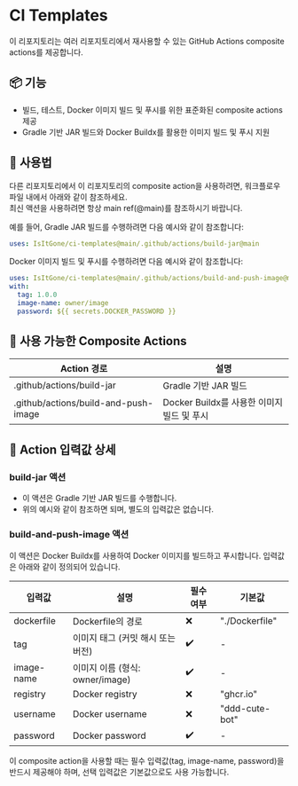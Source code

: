 # CI Templates

이 리포지토리는 여러 리포지토리에서 재사용할 수 있는 GitHub Actions composite actions를 제공합니다.

## 📦 기능

- 빌드, 테스트, Docker 이미지 빌드 및 푸시를 위한 표준화된 composite actions 제공
- Gradle 기반 JAR 빌드와 Docker Buildx를 활용한 이미지 빌드 및 푸시 지원

## 🚀 사용법

다른 리포지토리에서 이 리포지토리의 composite action을 사용하려면, 워크플로우 파일 내에서 아래와 같이 참조하세요.  
최신 액션을 사용하려면 항상 main ref(@main)를 참조하시기 바랍니다.

예를 들어, Gradle JAR 빌드를 수행하려면 다음 예시와 같이 참조합니다:
```yaml
uses: IsItGone/ci-templates@main/.github/actions/build-jar@main
```

Docker 이미지 빌드 및 푸시를 수행하려면 다음 예시와 같이 참조합니다:  
```yaml
uses: IsItGone/ci-templates@main/.github/actions/build-and-push-image@main
with:  
  tag: 1.0.0  
  image-name: owner/image  
  password: ${{ secrets.DOCKER_PASSWORD }}
```
## 📁 사용 가능한 Composite Actions

| Action 경로                                          | 설명                                             |
| ---------------------------------------------------- | ------------------------------------------------ |
| .github/actions/build-jar                            | Gradle 기반 JAR 빌드                              |
| .github/actions/build-and-push-image                 | Docker Buildx를 사용한 이미지 빌드 및 푸시          |

## 🔧 Action 입력값 상세

### build-jar 액션
- 이 액션은 Gradle 기반 JAR 빌드를 수행합니다.
- 위의 예시와 같이 참조하면 되며, 별도의 입력값은 없습니다.

### build-and-push-image 액션
이 액션은 Docker Buildx를 사용하여 Docker 이미지를 빌드하고 푸시합니다. 입력값은 아래와 같이 정의되어 있습니다.

| 입력값      | 설명                              | 필수 여부 | 기본값          |
|-------------|-----------------------------------|-----------|-----------------|
| dockerfile  | Dockerfile의 경로                 | ❌        | "./Dockerfile"  |
| tag         | 이미지 태그 (커밋 해시 또는 버전)   | ✔️        | -               |
| image-name  | 이미지 이름 (형식: owner/image)     | ✔️        | -               |
| registry    | Docker registry                   | ❌        | "ghcr.io"       |
| username    | Docker username                   | ❌        | "ddd-cute-bot"  |
| password    | Docker password                   | ✔️        | -               |

이 composite action을 사용할 때는 필수 입력값(tag, image-name, password)을 반드시 제공해야 하며, 선택 입력값은 기본값으로도 사용 가능합니다.
